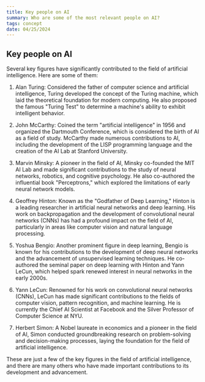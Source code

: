```yaml
---
title: Key people on AI
summary: Who are some of the most relevant people on AI?
tags: concept
date: 04/25/2024
---
```


## Key people on AI 

Several key figures have significantly contributed to the field of artificial intelligence. Here are some of them:

1. Alan Turing: Considered the father of computer science and artificial intelligence, Turing developed the concept of the Turing machine, which laid the theoretical foundation for modern computing. He also proposed the famous "Turing Test" to determine a machine's ability to exhibit intelligent behavior.

2. John McCarthy: Coined the term "artificial intelligence" in 1956 and organized the Dartmouth Conference, which is considered the birth of AI as a field of study. McCarthy made numerous contributions to AI, including the development of the LISP programming language and the creation of the AI Lab at Stanford University.

3. Marvin Minsky: A pioneer in the field of AI, Minsky co-founded the MIT AI Lab and made significant contributions to the study of neural networks, robotics, and cognitive psychology. He also co-authored the influential book "Perceptrons," which explored the limitations of early neural network models.

4. Geoffrey Hinton: Known as the "Godfather of Deep Learning," Hinton is a leading researcher in artificial neural networks and deep learning. His work on backpropagation and the development of convolutional neural networks (CNNs) has had a profound impact on the field of AI, particularly in areas like computer vision and natural language processing.

5. Yoshua Bengio: Another prominent figure in deep learning, Bengio is known for his contributions to the development of deep neural networks and the advancement of unsupervised learning techniques. He co-authored the seminal paper on deep learning with Hinton and Yann LeCun, which helped spark renewed interest in neural networks in the early 2000s.

6. Yann LeCun: Renowned for his work on convolutional neural networks (CNNs), LeCun has made significant contributions to the fields of computer vision, pattern recognition, and machine learning. He is currently the Chief AI Scientist at Facebook and the Silver Professor of Computer Science at NYU.

7. Herbert Simon: A Nobel laureate in economics and a pioneer in the field of AI, Simon conducted groundbreaking research on problem-solving and decision-making processes, laying the foundation for the field of artificial intelligence.

These are just a few of the key figures in the field of artificial intelligence, and there are many others who have made important contributions to its development and advancement.